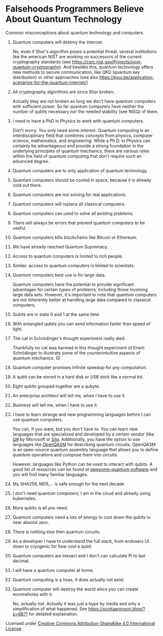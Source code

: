 # Falsehoods Programmers Believe About Quantum Technology

Common misconceptions about quantum technology and computers.

1. Quantum computers will destroy the internet.

   No, even if Shor's algorithm poses a potential threat, several institutions like the
   american NIST are working on successors of the current cryptography standards (see 
   https://csrc.nist.gov/Projects/post-quantum-cryptography). And besides this, quantum 
   technology offers new methods to secure communication, like QKD (quantum key distribution)
   or other approaches (see also https://kjoo.be/application-scenarios-for-the-quantum-internet/)
   
2. All cryptography algorithms are since Shor broken.

   Actually they are not broken as long we don't have quantum computers with sufficient
   power. So far quantum computers have neither the number of qubits necessary nor the needed
   stability (see NISQ) of them. 
   
3. I need to have a PhD in Physics to work with quantum computers.

   Don't worry. You only need some interest. Quantum computing is an interdisciplinary
   field that combines concepts from physics, computer science, mathematics, and engineering. While
   a Ph.D. in Physics can certainly be advantageous and provide a strong foundation in the underlying
   principles of quantum mechanics, there are various roles within the field of quantum
   computing that don't require such an advanced degree.
   
5. Quantum computers are to only application of quantum technology.
6. Quantum computers should be cooled in space, because it is already cold out there.
7. Quantum computers are not solving for real applications.
8. Quantum computers will replace all classical computers.
9. Quantum computers can used to solve all existing problems.
10. There will always be errors that prevent quantum computers to be useful.
11. Quantum computers kills blockchains like Bitcoin or Ethereum.
12. We have already reached Quantum Supremacy.
13. Access to quantum computers is limited to rich people.

14. Similar: access to quantum computers is limited to scientists.

15. Quantum computers best use is for large data.

    Quantum computers have the potential to provide significant advantages for certain
    types of problems, including those involving large data sets. However, it's important
    to note that quantum computers are not inherently better at handling large
    data compared to classical computers.

17. Qubits are in state 0 and 1 at the same time.

18. With entangled qubits you can send information faster than speed of light.

19. The cat in Schrödinger's thought experiment really died.

    Thankfully no cat was harmed in this thought experiment of Erwin Schrödinger to
    illustrate some of the counterintuitive aspects of quantum mechanics. 😽

21. Quantum computer promises infinite speedup for any computation.
22. A qubit can be stored in a hard disk or USB stick like a normal bit.
23. Eight qubits grouped together are a qubyte. 
24. An enterprise architect will tell me, when I have to use it. 
25. Business will tell me, when I have to use it.

26. I have to learn strange and new programming languages before I can use quantum computers.

    You can, if you want, but you don't have to. You can learn new languages that are specialized
    and developed by a certain vendor (like [Q#](https://azure.microsoft.com/en-us/resources/development-kit/quantum-computing/) by Microsoft or
    [Silq](https://silq.ethz.ch/). Additionally, you have the option to use languages like [OpenQASM](https://github.com/openqasm/)
    for describing quantum circuits. OpenQASM is an open-source quantum assembly language that allows you to define quantum
    operations and compose them into circuits.

    However, languages like Python can be used to interact with qubits. A good list of resources can be
    found at [awesome-quantum-software](https://github.com/qosf/awesome-quantum-software) and you will find
    many familiar languages.

28. My SHA256, MD5,... is safe enough for the next decade 

    
29. I don't need quantum computers, I am in the cloud and already using kubernetes.
30. More qubits is all you need. 
31. Quantum computers need a lots of energy to cool down the qubits to near absolut zero.
32. There is nothing else then quantum circuits.
33. As a developer I have to understand the full stack, from endusers UI down to cryogenic for how cool a qubit.
34. Quantum computers are inexact and I don't can calculate Pi to last decimal.
35. I will have a quantum computer at home.
36. Quantum computing is a hoax, it does actually not exist. 
37. Quantum computer will destroy the world since you can create wormwholes with it.

    No, actually not. Actually it was just a hype by media and only a simplification of what happened. See 
    https://scottaaronson.blog/?p=6871 for detailed explaination.

Licensed under [Creative Commons Attribution-ShareAlike 4.0 International License](http://creativecommons.org/licenses/by-sa/4.0/).
